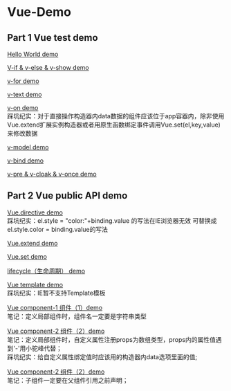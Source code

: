 # Vue-Demo
## Part 1 Vue test demo

[Hello World demo](#)

[V-if & v-else & v-show demo](#)

[v-for demo](#)

[v-text demo](#)

[v-on demo](#)  
踩坑纪实：对于直接操作构造器内data数据的组件应该位于app容器内，除非使用Vue.extend扩展实例构造器或者用原生函数绑定事件调用Vue.set(el,key,value)来修改数据

[v-model demo](#)

[v-bind demo](#)

[v-pre & v-cloak & v-once demo](#)

## Part 2 Vue public API demo

[Vue.directive demo](#)  
踩坑纪实：el.style = "color:"+binding.value 的写法在IE浏览器无效  可替换成el.style.color = binding.value的写法

[Vue.extend demo](#)

[Vue.set demo](#)

[lifecycle（生命周期） demo](#)

[Vue template demo](#)  
踩坑纪实：IE暂不支持Template模板

[Vue component-1 组件（1）demo](#)  
笔记：定义局部组件时，组件名一定要是字符串类型

[Vue component-2 组件（2）demo](#)  
笔记：定义局部组件时，自定义属性注册props为数组类型，props内的属性值遇到'-'用小驼峰代替；  
踩坑纪实：给自定义属性绑定值时应该用的构造器内data选项里面的值;

[Vue component-2 组件（2）demo](#)  
笔记：子组件一定要在父组件引用之前声明；
